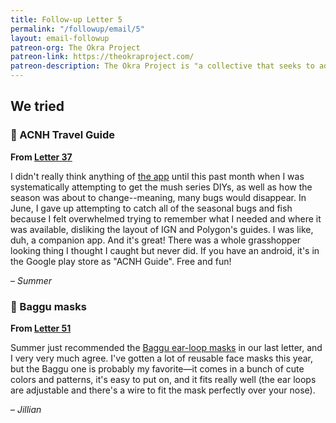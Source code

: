```yaml
---
title: Follow-up Letter 5
permalink: "/followup/email/5"
layout: email-followup
patreon-org: The Okra Project
patreon-link: https://theokraproject.com/
patreon-description: The Okra Project is "a collective that seeks to address the global crisis faced by Black Trans people by bringing home cooked, healthy, and culturally specific meals and resources to Black Trans People wherever we can reach them." A full session is $90—help us get there!
---
```


## We tried

### 📱 ACNH Travel Guide

**From [Letter 37](https://letterstosummer.com/37)**

I didn't really think anything of [the app](http://acnhtravelguide.com/) until this past month when I was systematically attempting to get the mush series DIYs, as well as how the season was about to change--meaning, many bugs would disappear. In June, I gave up attempting to catch all of the seasonal bugs and fish because I felt overwhelmed trying to remember what I needed and where it was available, disliking the layout of IGN and Polygon's guides. I was like, duh, a companion app. And it's great! There was a whole grasshopper looking thing I thought I caught but never did. If you have an android, it's in the Google play store as "ACNH Guide". Free and fun!

– *Summer*

### 🔗 Baggu masks

**From [Letter 51](https://letterstosummer.com/51/)**

Summer just recommended the [Baggu ear-loop masks](https://baggu.com/collections/reusable-masks) in our last letter, and I very very much agree. I've gotten a lot of reusable face masks this year, but the Baggu one is probably my favorite—it comes in a bunch of cute colors and patterns, it's easy to put on, and it fits really well (the ear loops are adjustable and there's a wire to fit the mask perfectly over your nose).

– *Jillian*
